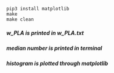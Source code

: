 ```
pip3 install matplotlib
make
make clean
```


##### w_PLA is printed in w_PLA.txt
##### median number is printed in terminal
##### histogram is plotted through matplotlib